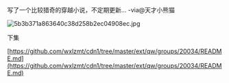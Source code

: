 写了一个比较猎奇的穿越小说，不定期更新... -via@天才小熊猫

![5b3b371a863640c38d258b2ec04908ec.jpg](https://wxlzmt.github.io/cdn1/ext/qw/groups/20033/5b3b371a863640c38d258b2ec04908ec.jpg)

下集

[https://github.com/wxlzmt/cdn1/tree/master/ext/qw/groups/20034/README.md](https://github.com/wxlzmt/cdn1/tree/master/ext/qw/groups/20034/README.md)


